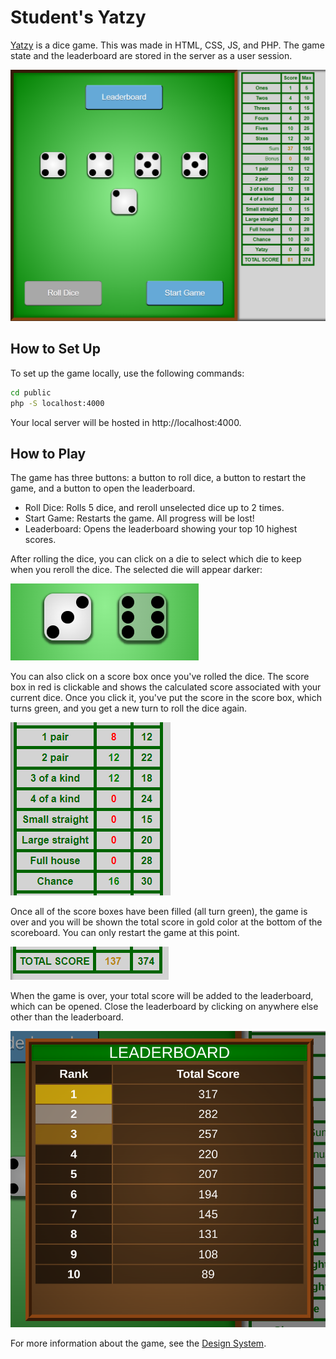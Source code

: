 # Student's Yatzy

[Yatzy](https://wikipedia.org/wiki/Yatzy) is a dice game. This was made in HTML, CSS, JS, and PHP. The game state and the leaderboard are stored in the server as a user session.

![Sample Gameplay](docs/assets/gameplay.png)

## How to Set Up

To set up the game locally, use the following commands:

```bash
cd public
php -S localhost:4000
```

Your local server will be hosted in http://localhost:4000.

## How to Play

The game has three buttons: a button to roll dice, a button to restart the game, and a button to open the leaderboard.
* Roll Dice: Rolls 5 dice, and reroll unselected dice up to 2 times.
* Start Game: Restarts the game. All progress will be lost!
* Leaderboard: Opens the leaderboard showing your top 10 highest scores.

After rolling the dice, you can click on a die to select which die to keep when you reroll the dice. The selected die will appear darker:

![Screenshot of selected die](docs/assets/keepdie.png)

You can also click on a score box once you've rolled the dice. The score box in red is clickable and shows the calculated score associated with your current dice. Once you click it, you've put the score in the score box, which turns green, and you get a new turn to roll the dice again.

![Screenshot of score boxes](docs/assets/scoreboxes.png)

Once all of the score boxes have been filled (all turn green), the game is over and you will be shown the total score in gold color at the bottom of the scoreboard. You can only restart the game at this point.

![Screenshot of total score](docs/assets/finalscore.png)

When the game is over, your total score will be added to the leaderboard, which can be opened. Close the leaderboard by clicking on anywhere else other than the leaderboard.

![Screenshot of leaderboard](docs/assets/leaderboard.png)

For more information about the game, see the [Design System](/docs/design_system.md).